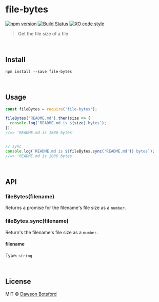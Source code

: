 # file-bytes
[![npm version](https://img.shields.io/npm/v/file-bytes.svg)](https://www.npmjs.com/package/file-bytes)
[![Build Status](https://travis-ci.org/dawsonbotsford/file-bytes.svg?branch=master)](https://travis-ci.org/dawsonbotsford/file-bytes)
[![XO code style](https://img.shields.io/badge/code_style-XO-5ed9c7.svg)](https://github.com/sindresorhus/xo)

> Get the file size of a file

<br>

## Install

```
npm install --save file-bytes
```

<br>

## Usage

```js
const fileBytes = require('file-bytes');

fileBytes('README.md').then(size => {
  console.log(`README.md is ${size} bytes`);
});
//=> 'README.md is 1806 bytes'


// sync
console.log(`README.md is ${fileBytes.sync('README.md')} bytes`);
//=> 'README.md is 1806 bytes'
```

<br>

## API

### fileBytes(filename)

Returns a promise for the filename's file size as a `number`.

### fileBytes.sync(filename)

Return's the filename's file size as a `number`.

#### filename

Type: `string`

<br>

## License

MIT © [Dawson Botsford](http://dawsonbotsford.com)
